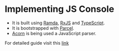 # Implementing JS Console

- It is built using [Ramda](https://ramdajs.com/), [RxJS](https://rxjs-dev.firebaseapp.com/guide/overview) and [TypeScript](https://www.typescriptlang.org).
- It is bootstrapped with [Parcel](https://parceljs.org).
- [Acorn](https://github.com/acornjs/acorn) is being used a JavaScript parser.

For detailed guide visit this [link](https://blog.bitsrc.io/build-a-js-interpreter-in-javascript-using-acorn-as-a-parser-5487bb53390c)
